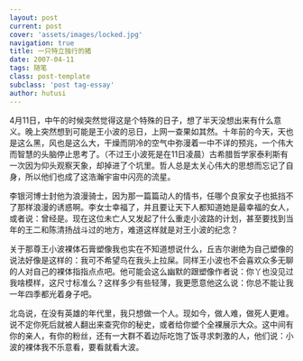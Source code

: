 ```yaml
---
layout: post
current: post
cover: 'assets/images/locked.jpg'
navigation: true
title: 一只特立独行的猪
date: 2007-04-11
tags: 随笔
class: post-template
subclass: 'post tag-essay'
author: hutusi
---
```


4月11日，中午的时候突然觉得这是个特殊的日子，想了半天没想出来有什么意义。晚上突然想到可能是王小波的忌日，上网一查果如其然。十年前的今天，天也是这么黑，风也是这么大，干燥而阴冷的空气中弥漫着一中不详的预兆，一个伟大而智慧的头脑停止思考了。（不过王小波死是在11日凌晨）古希腊哲学家泰利斯有一次因为仰头观察天象，却掉进了个坑里。哲人总是太关心伟大的思想而忘记了自身，所以他们也成了这浩瀚宇宙中闪亮的流星。

 李银河博士封他为浪漫骑士，因为那一篇篇动人的情书，任哪个良家女子也抵挡不了那样浪漫的诱惑啊。李女士幸福了，并且要让天下人都知道她是最幸福的女人，或者说：曾经是。现在这位未亡人又发起了什么重走小波路的计划，甚至要找到当年的王二和陈清扬战斗过的地方，难道这样就是对王小波的纪念？
 
关于那尊王小波裸体石膏塑像我也实在不知道想说什么，丘吉尔谢绝为自己塑像的说法好像是这样的：我可不希望鸟在我头上拉屎。同样王小波也不会喜欢众多无聊的人对自己的裸体指指点点吧。他可能会这么幽默的跟塑像作者说：你丫也没见过我啥模样，这尺寸标准么？这样多少有些轻薄，我更愿意他这么说：你总不能让我一年四季都光着身子吧。

北岛说，在没有英雄的年代里，我只想做一个人。现如今，做人难，做死人更难。说不定你死后就被人翻出来查究你的秘史，或者给你塑个全裸展示大众。这中间有你的亲人，有你的粉丝，还有一大群不着边际吃饱了饭寻求刺激的人，他们说：小波的裸体我不乐意看，要看就看大波。

